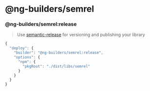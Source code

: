 # @ng-builders/semrel

### @ng-builders/semrel:release

> Use [semantic-release](https://github.com/semantic-release/semantic-release) for versioning and publishing your library

```javascript
{
  "deploy": {
    "builder": "@ng-builders/semrel:release",
    "options": {
      "npm": {
        "pkgRoot": "./dist/libs/semrel"
      }
    }
  }
}
```


